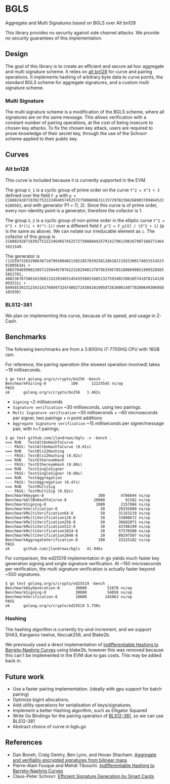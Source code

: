 # BGLS
Aggregate and Multi Signatures based on BGLS over Alt bn128

This library provides no security against side channel attacks. We provide no security guarantees of this implementation.

## Design
The goal of this library is to create an efficient and secure ad hoc aggregate and multi signature scheme. It relies on [alt bn128](https://github.com/ethereum/go-ethereum/tree/master/crypto/bn256) for curve and pairing operations. It implements hashing of arbitrary byte data to curve points, the standard BGLS scheme for aggregate signatures, and a custom multi signature scheme.

### Multi Signature
The multi signature scheme is a modification of the BGLS scheme, where all signatures are on the same message. This allows verification with a constant number of pairing operations, at the cost of being insecure to chosen key attacks. To fix the chosen key attack, users are required to prove knowledge of their secret key, through the use of the Schnorr scheme applied to their public key.

## Curves
### Alt bn128
This curve is included because it is currently supported in the EVM.

The group `G_1` is a cyclic group of prime order on the curve `Y^2 = X^3 + 3` defined over the field `F_p` with `p = 21888242871839275222246405745257275088696311157297823662689037894645226208583`, and with generator P1 = (1, 2). Since this curve is of prime order, every non-identity point is a generator, therefore the cofactor is 1.

The group `G_2` is a cyclic group of non-prime order in the elliptic curve `Y^2 = X^3 + 3*((i + 9)^(-1))` over a different field `F_p^2 = F_p[X] / (X^2 + 1)` (p is the same as above). We can notate our irreducable element as `i`. The cofactor of this group is `21888242871839275222246405745257275088844257914179612981679871602714643921549`.

The generator is `(11559732032986387107991004021392285783925812861821192530917403151452391805634i + 10857046999023057135944570762232829481370756359578518086990519993285655852781, 4082367875863433681332203403145435568316851327593401208105741076214120093531i + 8495653923123431417604973247489272438418190587263600148770280649306958101930)`

### BLS12-381
We plan on implementing this curve, because of its speed, and usage in Z-Cash.

## Benchmarks
The following benchmarks are from a 3.80GHz i7-7700HQ CPU with 16GB ram.

For reference, the pairing operation (the slowest operation involved) takes ~18 milliseconds.
```
$ go test golang.org/x/crypto/bn256 -bench .
BenchmarkPairing-8   	     100	  12225545 ns/op
PASS
ok  	golang.org/x/crypto/bn256	1.462s

```
- `Signing` ~2 milliseconds
- `Signature verification` ~30 milliseconds, using two pairings.
- `Multi Signature verification` ~30 milliseconds + ~60 microseconds per signer, two pairings + n point additions
- `Aggregate Signature verification` ~15 milliseconds per signer/message pair, with n+1 pairings.

```
$ go test github.com/jlandrews/bgls -v -bench .
=== RUN   TestAltbnHashToCurve
--- PASS: TestAltbnHashToCurve (0.01s)
=== RUN   TestBls12Hashing
--- PASS: TestBls12Hashing (0.02s)
=== RUN   TestEthereumHash
--- PASS: TestEthereumHash (0.00s)
=== RUN   TestSingleSigner
--- PASS: TestSingleSigner (0.08s)
=== RUN   TestAggregation
--- PASS: TestAggregation (0.47s)
=== RUN   TestMultiSig
--- PASS: TestMultiSig (0.82s)
BenchmarkKeygen-8                  	     300	   4786044 ns/op
BenchmarkAltBnHashToCurve-8        	   20000	     91582 ns/op
BenchmarkSigning-8                 	    1000	   2157084 ns/op
BenchmarkVerification-8            	      50	  29335089 ns/op
BenchmarkMultiVerification64-8     	      50	  31163219 ns/op
BenchmarkMultiVerification128-8    	      50	  33080672 ns/op
BenchmarkMultiVerification256-8    	      50	  36682071 ns/op
BenchmarkMultiVerification512-8    	      30	  43788199 ns/op
BenchmarkMultiVerification1024-8   	      20	  57576500 ns/op
BenchmarkMultiVerification2048-8   	      20	  89297507 ns/op
BenchmarkAggregateVerification-8   	     100	  15325182 ns/op
PASS
ok  	github.com/jlandrews/bgls	41.946s
```
For comparison, the ed25519 implementation in go yields much faster key generation signing and single signature verification. At ~150 microseconds per verification, the multi signature verification is actually faster beyond ~500 signatures.
```
$ go test golang.org/x/crypto/ed25519 -bench .
BenchmarkKeyGeneration-8   	   30000	     51878 ns/op
BenchmarkSigning-8         	   30000	     54050 ns/op
BenchmarkVerification-8    	   10000	    145063 ns/op
PASS
ok  	golang.org/x/crypto/ed25519	5.750s
```

### Hashing
The hashing algorithm is currently try-and-increment, and we support SHA3, Kangaroo twelve, Keccak256, and Blake2b.

We previously used a direct implementation of [Indifferentiable Hashing to Barreto–Naehrig Curves](http://www.di.ens.fr/~fouque/pub/latincrypt12.pdf) using blake2b, however this was removed because this can't be implemented in the EVM due to gas costs. This may be added back in.

## Future work
- Use a faster pairing implementation. (ideally with gpu support for batch pairing)
- Optimize bigint allocations.
- Add utility operations for serialization of keys/signatures.
- Implement a better Hashing algorithm, such as Elligator Squared
- Write Go Bindings for the pairing operation of [BLS12-381](https://github.com/ebfull/pairing/tree/master/src/bls12_381), so we can use BLS12-381
- Abstract choice of curve in bgls.go

## References
- Dan Boneh, Craig Gentry, Ben Lynn, and Hovav Shacham. [Aggregate and verifiably encrypted signatures from bilinear maps](https://www.iacr.org/archive/eurocrypt2003/26560416/26560416.pdf)
- Pierre-Alain Fouque and Mehdi Tibouchi. [Indifferentiable Hashing to
Barreto–Naehrig Curves](http://www.di.ens.fr/~fouque/pub/latincrypt12.pdf)
- Claus-Peter Schnorr. [Efficient Signature Generation by Smart Cards](https://pdfs.semanticscholar.org/3dfb/4764c0eaa69a12b78f3ec8736aae7e81de78.pdf)
